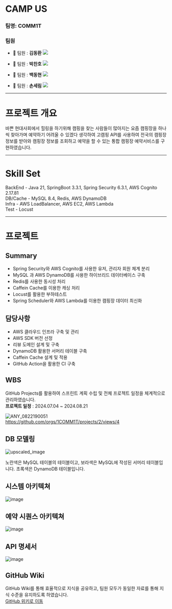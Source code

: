 # CAMP US

### 팀명: COMM1T

### 팀원

- 🐹 팀원 : **김동환**
[<img src="https://img.shields.io/badge/Github-Link-181717?logo=Github">](https://github.com/antmrhdqn)

- 🎀 팀원 : **박찬호**
[<img src="https://img.shields.io/badge/Github-Link-181717?logo=Github">](https://github.com/Yuharee)

- 🦊 팀원 : **백동현**
[<img src="https://img.shields.io/badge/Github-Link-181717?logo=Github">](https://github.com/dongh810)

- 🧸 팀원 : **손세림**
[<img src="https://img.shields.io/badge/Github-Link-181717?logo=Github">](https://github.com/bucky1005)


---

# 프로젝트 개요

바쁜 현대사회에서 힐링을 하기위해 캠핑을 찾는 사람들이 많아지는 요즘 캠핑장을 하나씩 찾아가며 예약하기 어려울 수 있겠다 생각하여 
고캠핑 API를 사용하여 전국의 캠핑장 정보를 받아와 캠핑장 정보를 조회하고 예약을 할 수 있는 통합 캠핑장 예약서비스를 구현하였습니다.

---

# Skill Set
BackEnd - Java 21, SpringBoot 3.3.1, Spring Security 6.3.1, AWS Cognito 2.17.81  
DB/Cache - MySQL 8.4, Redis, AWS DynamoDB  
Infra - AWS LoadBalancer, AWS EC2, AWS Lambda  
Test - Locust  

---



# 프로젝트

## Summary
- Spring Security와 AWS Cognito를 사용한 유저, 관리자 회원 체계 분리  
- MySQL 과 AWS DynamoDB를 사용한 하이브리드 데이터베이스 구축  
- Redis를 사용한 동시성 처리  
- Caffein Cache를 이용한 캐싱 처리  
- Locust를 활용한 부하테스트  
- Spring Scheduler와 AWS Lambda를 이용한 캠핑장 데이터 최신화  

## 담당사항
- AWS 클라우드 인프라 구축 및 관리
- AWS SDK 버전 선정
- 리뷰 도메인 설계 및 구축
- DynamoDB 활용한 서머리 테이블 구축
- Caffein Cache 설계 및 적용
- GitHub Action을 활용한 CI 구축

## WBS
GitHub Projects를 활용하여 스프린트 계획 수립 및 전체 프로젝트 일정을 체계적으로 관리하였습니다.  
**프로젝트 일정** : 2024.07.04 ~ 2024.08.21 

![ANY_0822190051](https://github.com/user-attachments/assets/3ec386ee-4864-4e84-92ca-7bba6fc07984)  
https://github.com/orgs/1COMM1T/projects/2/views/4

## DB 모델링

![upscaled_image](https://github.com/user-attachments/assets/35838876-2387-499c-a295-f996d87a1353)

노란색은 MySQL 테이블의 테이블이고, 보라색은 MySQL에 작성된 서머리 테이블입니다.
초록색은 DynamoDB 테이블입니다.

## 시스템 아키텍쳐
![image](https://github.com/user-attachments/assets/a1bc41f8-a38a-484c-bd25-d56ba5c99f33)

## 예약 시퀀스 아키텍쳐
![image](https://github.com/user-attachments/assets/2cb6c313-8597-45ee-b098-0e0772e0a942)


## API 명세서
![image](https://github.com/user-attachments/assets/29656bfc-81dd-430b-bdac-f6cb875aa8f8)

## GitHub Wiki
 GitHub Wiki를 통해 효율적으로 지식을 공유하고, 팀원 모두가 동일한 자료를 통해 지식 수준을 유지하도록 하였습니다.  
[GitHub 위키로 이동](https://github.com/1COMM1T/Camp_us/wiki)

